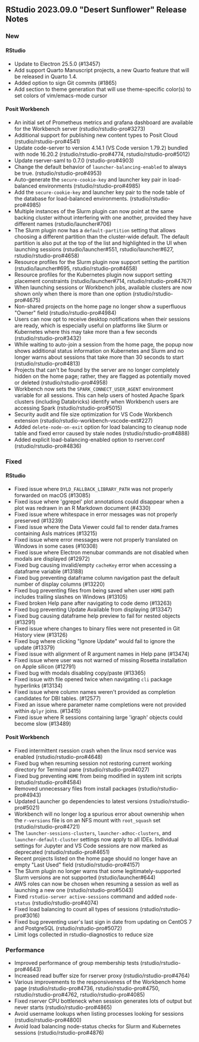 ## RStudio 2023.09.0 "Desert Sunflower" Release Notes

### New
#### RStudio
- Update to Electron 25.5.0 (#13457)
- Add support Quarto Manuscript projects, a new Quarto feature that will be released in Quarto 1.4.
- Added option to sign Git commits (#1865)
- Add section to theme generation that will use theme-specific color(s) to set colors of vim/emacs-mode cursor

#### Posit Workbench
- An initial set of Prometheus metrics and grafana dashboard are available for the Workbench server (rstudio/rstudio-pro#3273)
- Additional support for publishing new content types to Posit Cloud (rstudio/rstudio-pro#4541)
- Update code-server to version 4.14.1 (VS Code version 1.79.2) bundled with node 16.20.2 (rstudio/rstudio-pro#4774, rstudio/rstudio-pro#5012)
- Update rserver-saml to 0.7.0 (rstudio-pro#4903)
- Change the default behavior of `launcher-balancing-enabled` to always be true. (rstudio/rstudio-pro#4953)
- Auto-generate the `secure-cookie-key` and launcher key pair in load-balanced environments (rstudio/rstudio-pro#4985)
- Add the `secure-cookie-key` and launcher key pair to the node table of the database for load-balanced environments. (rstudio/rstudio-pro#4985)
- Multiple instances of the Slurm plugin can now point at the same backing cluster without interfering with one another, provided they have different names (rstudio/launcher#706)
- The Slurm plugin now has a `default-partition` setting that allows choosing a different partition than the cluster-wide default. The default partition is also put at the top of the list and highlighted in the UI when launching sessions (rstudio/launcher#551, rstudio/launcher#627, rstudio/rstudio-pro#4658)
- Resource profiles for the Slurm plugin now support setting the partition (rstudio/launcher#695, rstudio/rstudio-pro#4658)
- Resource profiles for the Kubernetes plugin now support setting placement constraints (rstudio/launcher#714, rstudio/rstudio-pro#4767)
- When launching sessions or Workbench jobs, available clusters are now shown only when there is more than one option (rstudio/rstudio-pro#4675)
- Non-shared projects on the home page no longer show a superfluous "Owner" field (rstudio/rstudio-pro#4984)
- Users can now opt to receive desktop notifications when their sessions are ready, which is especially useful on platforms like Slurm or Kubernetes where this may take more than a few seconds (rstudio/rstudio-pro#3432)
- While waiting to auto-join a session from the home page, the popup now shows additional status information on Kubernetes and Slurm and no longer warns about sessions that take more than 30 seconds to start (rstudio/rstudio-pro#4813)
- Projects that can't be found by the server are no longer completely hidden on the home page; rather, they are flagged as potentially moved or deleted (rstudio/rstudio-pro#4958)
- Workbench now sets the `SPARK_CONNECT_USER_AGENT` environment variable for all sessions. This can help users of hosted Apache Spark clusters (including Databricks) identify when Workbench users are accessing Spark (rstudio/rstudio-pro#5015)
- Security audit and file size optimization for VS Code Workbench extension (rstudio/rstudio-workbench-vscode-ext#227)
- Added `delete-node-on-exit` option for load balancing to cleanup node table and fixed error caused by stale nodes (rstudio/rstudio-pro#4888)
- Added explicit load-balancing-enabled option to rserver.conf (rstudio/rstudio-pro#4836)

### Fixed
#### RStudio
- Fixed issue where `DYLD_FALLBACK_LIBRARY_PATH` was not properly forwarded on macOS (#13085)
- Fixed issue where 'ggrepel' plot annotations could disappear when a plot was redrawn in an R Markdown document (#4330)
- Fixed issue where whitespace in error messages was not properly preserved (#13239)
- Fixed issue where the Data Viewer could fail to render data.frames containing AsIs matrices (#13215)
- Fixed issue where error messages were not properly translated on Windows in some cases (#10308)
- Fixed issue where Electron menubar commands are not disabled when modals are displayed (#12972)
- Fixed bug causing invalid/empty `cacheKey` error when accessing a dataframe variable (#13188)
- Fixed bug preventing dataframe column navigation past the default number of display columns (#13220)
- Fixed bug preventing files from being saved when user `HOME` path includes trailing slashes on Windows (#13105)
- Fixed broken Help pane after navigating to code demo (#13263)
- Fixed bug preventing Update Available from displaying (#13347)
- Fixed bug causing dataframe help preview to fail for nested objects (#13291)
- Fixed issue where changes to binary files were not presented in Git History view (#13126)
- Fixed bug where clicking "Ignore Update" would fail to ignore the update (#13379)
- Fixed issue with alignment of R argument names in Help pane (#13474)
- Fixed issue where user was not warned of missing Rosetta installation on Apple silicon (#12791)
- Fixed bug with modals disabling copy/paste (#13365)
- Fixed issue with file opened twice when navigating `cli` package hyperlinks (#13134)
- Fixed issue where column names weren't provided as completion candidates for DBI tables. (#12577)
- Fixed an issue where parameter name completions were not provided within `dplyr` joins. (#13415)
- Fixed issue where R sessions containing large 'igraph' objects could become slow (#13489)

#### Posit Workbench 
- Fixed intermittent rsession crash when the linux nscd service was enabled (rstudio/rstudio-pro#4648)
- Fixed bug when resuming session not restoring current working directory for Terminal pane (rstudio/rstudio-pro#4027)
- Fixed bug preventing `HOME` from being modified in system init scripts (rstudio/rstudio-pro#4584)
- Removed unnecessary files from install packages (rstudio/rstudio-pro#4943)
- Updated Launcher go dependencies to latest versions (rstudio/rstudio-pro#5021)
- Workbench will no longer log a spurious error about ownership when the `r-versions` file is on an NFS mount with `root_squash` set (rstudio/rstudio-pro#4721)
- The `launcher-sessions-clusters`, `launcher-adhoc-clusters`, and `launcher-default-cluster` settings now apply to all IDEs. Individual settings for Jupyter and VS Code sessions are now marked as deprecated (rstudio/rstudio-pro#4651)
- Recent projects listed on the home page should no longer have an empty "Last Used" field (rstudio/rstudio-pro#4157)
- The Slurm plugin no longer warns that some legitimately-supported Slurm versions are not supported (rstudio/launcher#644)
- AWS roles can now be chosen when resuming a session as well as launching a new one (rstudio/rstudio-pro#5043)
- Fixed `rstudio-server active-sessions` command and added `node-status` (rstudio/rstudio-pro#4074)
- Fixed load balancing to count all types of sessions (rstudio/rstudio-pro#3016)
- Fixed bug preventing user's last sign in date from updating on CentOS 7 and PostgreSQL (rstudio/rstudio-pro#5072)
- Limit logs collected in rstudio-diagnostics to reduce size

### Performance
- Improved performance of group membership tests (rstudio/rstudio-pro#4643)
- Increased read buffer size for rserver proxy (rstudio/rstudio-pro#4764)
- Various improvements to the responsiveness of the Workbench home page (rstudio/rstudio-pro#4736, rstudio/rstudio-pro#4750, rstudio/rstudio-pro#4762, rstudio/rstudio-pro#4085)
- Fixed rserver CPU bottleneck when session generates lots of output but never starts (rstudio/rstudio-pro#4865)
- Avoid username lookups when listing processes looking for sessions (rstudio/rstudio-pro#4800)
- Avoid load balancing node-status checks for Slurm and Kubernetes sessions (rstudio/rstudio-pro#4876)
